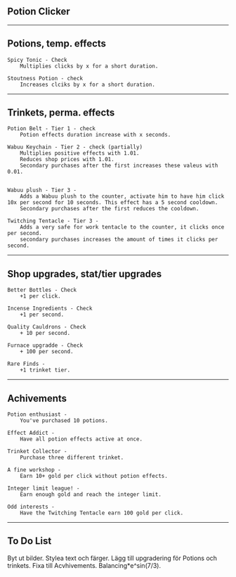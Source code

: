 Potion Clicker
---

---
Potions, temp. effects
---
    Spicy Tonic - Check
        Multiplies clicks by x for a short duration.

    Stoutness Potion - check
        Increases clciks by x for a short duration.

    

---
Trinkets, perma. effects
---
    Potion Belt - Tier 1 - check
        Potion effects duration increase with x seconds.

    Wabuu Keychain - Tier 2 - check (partially)
        Multiplies positive effects with 1.01.
        Reduces shop prices with 1.01.
        Secondary purchases after the first increases these valeus with 0.01.


    Wabuu plush - Tier 3 -
        Adds a Wabuu plush to the counter, activate him to have him click 10x per second for 10 seconds. This effect has a 5 second cooldown.
        Secondary purchases after the first reduces the cooldown.

    Twitching Tentacle - Tier 3 -
        Adds a very safe for work tentacle to the counter, it clicks once per second.
        secondary purchases increases the amount of times it clicks per second.


---
Shop upgrades, stat/tier upgrades
---
    Better Bottles - Check
        +1 per click.

    Incense Ingredients - Check
        +1 per second.

    Quality Cauldrons - Check
        + 10 per second.

    Furnace upgradde - Check
        + 100 per second.

    Rare Finds - 
        +1 trinket tier.


---
Achivements
---
    Potion enthusiast -
        You've purchased 10 potions.
    
    Effect Addict -
        Have all potion effects active at once.

    Trinket Collector -
        Purchase three different trinket.

    A fine workshop -
        Earn 10+ gold per click without potion effects.

    Integer limit league! -
        Earn enough gold and reach the integer limit.

    Odd interests -
        Have the Twitching Tentacle earn 100 gold per click.


---
To Do List
---
Byt ut bilder.
Stylea text och färger.
Lägg till upgradering för Potions och trinkets.
Fixa till Acvhivements.
Balancing*e^sin(7/3).